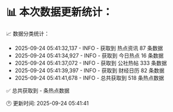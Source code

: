 📊 本次数据更新统计：
==========================

📈 数据分类统计：
- 2025-09-24 05:41:32,137 - INFO - 获取到 热点资讯 87 条数据
- 2025-09-24 05:41:34,927 - INFO - 获取到 今日热点 16 条数据
- 2025-09-24 05:41:37,072 - INFO - 获取到 公社热帖 333 条数据
- 2025-09-24 05:41:39,397 - INFO - 获取到 财经日历 82 条数据
- 2025-09-24 05:41:41,678 - INFO - 总共获取到 518 条热点数据

✅ 总共获取到 - 条热点数据

🕐 更新时间: 2025-09-24 05:41:41

